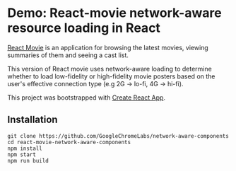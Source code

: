 
# Demo: React-movie network-aware resource loading in React

[React Movie](https://github.com/oliver-gomes/react-movie) is an application for browsing the latest movies, viewing summaries of them and seeing a cast list.

This version of React movie uses network-aware loading to determine whether to load low-fidelity or high-fidelity movie posters based on the user's effective connection type (e.g 2G -> lo-fi, 4G -> hi-fi).

This project was bootstrapped with [Create React App](https://github.com/facebookincubator/create-react-app).

## Installation
```
git clone https://github.com/GoogleChromeLabs/network-aware-components
cd react-movie-network-aware-components
npm install
npm start
npm run build
```
